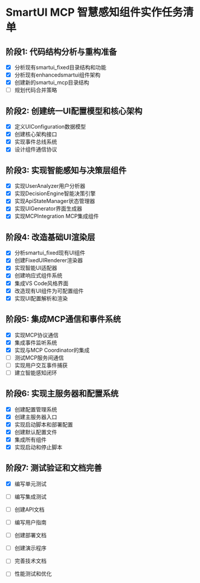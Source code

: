 # SmartUI MCP 智慧感知组件实作任务清单

## 阶段1: 代码结构分析与重构准备
- [x] 分析现有smartui_fixed目录结构和功能
- [x] 分析现有enhancedsmartui组件架构
- [x] 创建新的smartui_mcp目录结构
- [ ] 规划代码合并策略

## 阶段2: 创建统一UI配置模型和核心架构
- [x] 定义UIConfiguration数据模型
- [x] 创建核心架构接口
- [x] 实现事件总线系统
- [x] 设计组件通信协议

## 阶段3: 实现智能感知与决策层组件
- [x] 实现UserAnalyzer用户分析器
- [x] 实现DecisionEngine智能决策引擎
- [x] 实现ApiStateManager状态管理器
- [x] 实现UIGenerator界面生成器
- [x] 实现MCPIntegration MCP集成组件

## 阶段4: 改造基础UI渲染层
- [x] 分析smartui_fixed现有UI组件
- [x] 创建FixedUIRenderer渲染器
- [x] 实现智能UI适配器
- [x] 创建响应式组件系统
- [x] 集成VS Code风格界面
- [x] 改造现有UI组件为可配置组件
- [x] 实现UI配置解析和渲染

## 阶段5: 集成MCP通信和事件系统
- [x] 实现MCP协议通信
- [x] 集成事件监听系统
- [x] 实现与MCP Coordinator的集成
- [ ] 测试MCP服务间通信
- [ ] 实现用户交互事件捕获
- [ ] 建立智能感知闭环

## 阶段6: 实现主服务器和配置系统
- [x] 创建配置管理系统
- [x] 创建主服务器入口
- [x] 实现启动脚本和部署配置
- [x] 创建默认配置文件
- [x] 集成所有组件
- [x] 实现启动和停止脚本

## 阶段7: 测试验证和文档完善
- [x] 编写单元测试
- [ ] 编写集成测试
- [ ] 创建API文档
- [ ] 编写用户指南
- [ ] 创建部署文档
- [ ] 创建演示程序
- [ ] 完善技术文档
- [ ] 性能测试和优化

